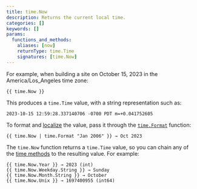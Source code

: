 ```yaml
---
title: time.Now
description: Returns the current local time.
categories: []
keywords: []
params:
  functions_and_methods:
    aliases: [now]
    returnType: time.Time
    signatures: [time.Now]
---
```


For example, when building a site on October 15, 2023 in the America/Los_Angeles time zone:

```go-html-template
{{ time.Now }}
```

This produces a `time.Time` value, with a string representation such as:

```text
2023-10-15 12:59:28.337140706 -0700 PDT m=+0.041752605
```

To format and [localize](g) the value, pass it through the [`time.Format`][] function:

```go-html-template
{{ time.Now | time.Format "Jan 2006" }} → Oct 2023
```

The `time.Now` function returns a `time.Time` value, so you can chain any of the [time methods][] to the resulting value. For example:

```go-html-template
{{ time.Now.Year }} → 2023 (int)
{{ time.Now.Weekday.String }} → Sunday
{{ time.Now.Month.String }} → October
{{ time.Now.Unix }} → 1697400955 (int64)
```

[`time.Format`]: /docs/reference/functions/time/format/
[time methods]: /docs/reference/methods/time/
